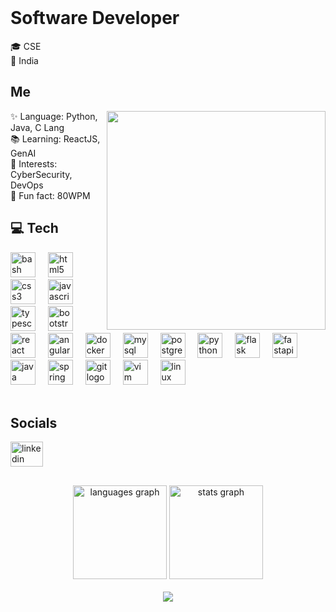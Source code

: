 <!-- https://profile-readme-generator.com/ -->

<br clear="both">


<h1 align="left">Software Developer</h1>

<p align="left">🎓 CSE<br>📍 India</p>




<h2 align="left">Me</h2>
<img align="right" height="350" src="https://media.tenor.com/Aw2-4sShkCUAAAAC/coding.gif"  />
<p align="left">✨ Language: Python, Java, C Lang<br>📚 Learning: ReactJS, GenAI<br>🎯 Interests: CyberSecurity, DevOps<br>🎲 Fun fact: 80WPM</p>

<div id="toc">
  <ul style="list-style: none">
    <summary>
      <h2>💻 Tech</h2>
    </summary>
  </ul>
</div>

<div align="left">
  <img src="https://skillicons.dev/icons?i=bash" height="40" alt="bash logo"  />
  <img width="12" />
  <img src="https://cdn.jsdelivr.net/gh/devicons/devicon/icons/html5/html5-original.svg" height="40" alt="html5 logo"  />
  <img width="12" />
  <img src="https://cdn.jsdelivr.net/gh/devicons/devicon/icons/css3/css3-original.svg" height="40" alt="css3 logo"  />
  <img width="12" />
  <img src="https://cdn.jsdelivr.net/gh/devicons/devicon/icons/javascript/javascript-original.svg" height="40" alt="javascript logo"  />
  <img width="12" />
  <img src="https://cdn.jsdelivr.net/gh/devicons/devicon/icons/typescript/typescript-original.svg" height="40" alt="typescript logo"  />
  <img width="12" />
  <img src="https://cdn.jsdelivr.net/gh/devicons/devicon/icons/bootstrap/bootstrap-original.svg" height="40" alt="bootstrap logo"  />
  <img width="12" />
  <img src="https://cdn.jsdelivr.net/gh/devicons/devicon/icons/react/react-original.svg" height="40" alt="react logo"  />
  <img width="12" />
  <img src="https://cdn.jsdelivr.net/gh/devicons/devicon/icons/angularjs/angularjs-original.svg" height="40" alt="angularjs logo"  />
  <img width="12" />
  <img src="https://cdn.jsdelivr.net/gh/devicons/devicon/icons/docker/docker-original.svg" height="40" alt="docker logo"  />
  <img width="12" />
  <img src="https://skillicons.dev/icons?i=mysql" height="40" alt="mysql logo"  />
  <img width="12" />
  <img src="https://cdn.jsdelivr.net/gh/devicons/devicon/icons/postgresql/postgresql-original.svg" height="40" alt="postgresql logo"  />
  <img width="12" />
  <img src="https://cdn.jsdelivr.net/gh/devicons/devicon/icons/python/python-original.svg" height="40" alt="python logo"  />
  <img width="12" />
  <img src="https://skillicons.dev/icons?i=flask" height="40" alt="flask logo"  />
  <img width="12" />
  <img src="https://cdn.jsdelivr.net/gh/devicons/devicon/icons/fastapi/fastapi-original.svg" height="40" alt="fastapi logo"  />
  <img width="12" />
  <img src="https://cdn.jsdelivr.net/gh/devicons/devicon/icons/java/java-original.svg" height="40" alt="java logo"  />
  <img width="12" />
  <img src="https://cdn.jsdelivr.net/gh/devicons/devicon/icons/spring/spring-original.svg" height="40" alt="spring logo"  />
  <img width="12" />
  <img src="https://cdn.jsdelivr.net/gh/devicons/devicon/icons/git/git-original.svg" height="40" alt="git logo"  />
  <img width="12" />
  <img src="https://cdn.jsdelivr.net/gh/devicons/devicon/icons/vim/vim-original.svg" height="40" alt="vim logo"  />
  <img width="12" />
  <img src="https://cdn.jsdelivr.net/gh/devicons/devicon/icons/linux/linux-original.svg" height="40" alt="linux logo"  />
</div>

<br>
<h2>Socials</h2>
<div align="left">
  <a href="https://linkedin.com/in/nasihps" target="_blank">
    <img src="https://raw.githubusercontent.com/maurodesouza/profile-readme-generator/master/src/assets/icons/social/linkedin/default.svg" width="52" height="40" alt="linkedin logo"  />
  </a>
</div>

<h2></h2>

<div align="center">
  <img src="https://github-readme-stats.vercel.app/api/top-langs?username=nasihps&locale=en&hide_title=true&layout=compact&card_width=320&langs_count=5&theme=gotham&hide_border=true&order=2&custom_title=Languages%20I%20have%20used" height="150" alt="languages graph"  />
  <!--
  <img src="https://streak-stats.demolab.com?user=nasihps&locale=en&mode=weekly&theme=gotham&hide_border=true&border_radius=5&order=3" height="150" alt="streak graph"  />
  -->
  <img src="https://github-readme-stats.vercel.app/api?username=nasihps&hide_title=true&hide_rank=true&show_icons=true&include_all_commits=true&count_private=true&disable_animations=false&theme=gotham&locale=en&hide_border=true&order=1&custom_title=What%20I%20have%20done" height="150" alt="stats graph"  />
</div>

<br clear="both">

<div align="center">
  <img src="https://visitor-badge.laobi.icu/badge?page_id=nasihps.nasihps&left_color=firebrick&right_color=darkcyan&left_text=My%20Visitors"  />
</div>
